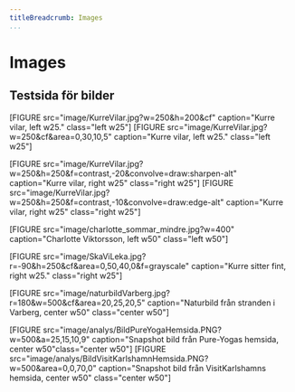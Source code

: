 ```yaml
---
titleBreadcrumb: Images
...
```


Images
======

Testsida för bilder
-----------

[FIGURE src="image/KurreVilar.jpg?w=250&h=200&cf" caption="Kurre vilar, left w25." class="left w25"]
[FIGURE src="image/KurreVilar.jpg?w=250&cf&area=0,30,10,5" caption="Kurre vilar, left w25." class="left w25"]

[FIGURE src="image/KurreVilar.jpg?w=250&h=250&f=contrast,-20&convolve=draw:sharpen-alt" caption="Kurre vilar, right w25" class="right w25"]
[FIGURE src="image/KurreVilar.jpg?w=250&h=250&f=contrast,-10&convolve=draw:edge-alt" caption="Kurre vilar, right w25" class="right w25"]

[FIGURE src="image/charlotte_sommar_mindre.jpg?w=400" caption="Charlotte Viktorsson, left w50" class="left w50"]
<!--[FIGURE src="image/20170826.jpg?w=200" caption="studiestugan, left w25" class="left w25"]-->
[FIGURE src="image/SkaViLeka.jpg?r=-90&h=250&cf&area=0,50,40,0&f=grayscale" caption="Kurre sitter fint, right w25." class="right w25"]

[FIGURE src="image/naturbildVarberg.jpg?r=180&w=500&cf&area=20,25,20,5" caption="Naturbild från stranden i Varberg, center w50" class="center w50"]

[FIGURE src="image/analys/BildPureYogaHemsida.PNG?w=500&a=25,15,10,9" caption="Snapshot bild från Pure-Yogas hemsida, center w50"class="center w50"]
[FIGURE src="image/analys/BildVisitKarlshamnHemsida.PNG?w=500&area=0,0,70,0" caption="Snapshot bild från VisitKarlshamns hemsida, center w50" class="center w50"]

